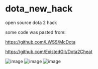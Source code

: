 # dota_new_hack
open source dota 2 hack

some code was pasted from:

https://github.com/LWSS/McDota

https://github.com/ExistedGit/Dota2Cheat

![image](https://github.com/F0RQU1N/dota_new_hack/assets/108815933/dd94bd54-6a99-421d-b845-69251903b9d1)
![image](https://github.com/F0RQU1N/dota_new_hack/assets/108815933/99992aaf-0ded-49d8-827b-1cde4d7449fc)
![image](https://github.com/F0RQU1N/dota_new_hack/assets/108815933/4aa3c80e-8caf-48db-a025-c67005e8573a)

